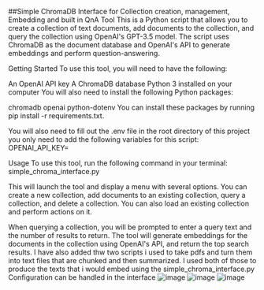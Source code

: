 ##Simple ChromaDB Interface for Collection creation, management, Embedding and built in QnA Tool
This is a Python script that allows you to create a collection of text documents, add documents to the collection, and query the collection using OpenAI's GPT-3.5 model. The script uses ChromaDB as the document database and OpenAI's API to generate embeddings and perform question-answering.

Getting Started
To use this tool, you will need to have the following:

An OpenAI API key
A ChromaDB database
Python 3 installed on your computer
You will also need to install the following Python packages:

chromadb
openai
python-dotenv
You can install these packages by running pip install -r requirements.txt.

You will also need to fill out the .env file in the root directory of this project you only need to add the following variables for this script:
OPENAI_API_KEY=<your OpenAI API key>

Usage
To use this tool, run the following command in your terminal:
simple_chroma_interface.py

This will launch the tool and display a menu with several options. You can create a new collection, add documents to an existing collection, query a collection, and delete a collection. You can also load an existing collection and perform actions on it.

When querying a collection, you will be prompted to enter a query text and the number of results to return. The tool will generate embeddings for the documents in the collection using OpenAI's API, and return the top search results.
I have also added thw two scripts i used to take pdfs and turn them into text files that are chunked and then summarized. I used both of those to produce the texts that i would embed using the simple_chroma_interface.py
Configuration can be handled in the interface
![image](https://user-images.githubusercontent.com/89653506/232256119-846cd869-b961-46e3-ba9a-82b9b75a5c32.png)
![image](https://user-images.githubusercontent.com/89653506/232256145-a9cc671f-57b2-4eed-85be-cbc573fb2974.png)
![image](https://user-images.githubusercontent.com/89653506/232256172-5936acea-6e2a-4acd-a396-0302f45881a2.png)

